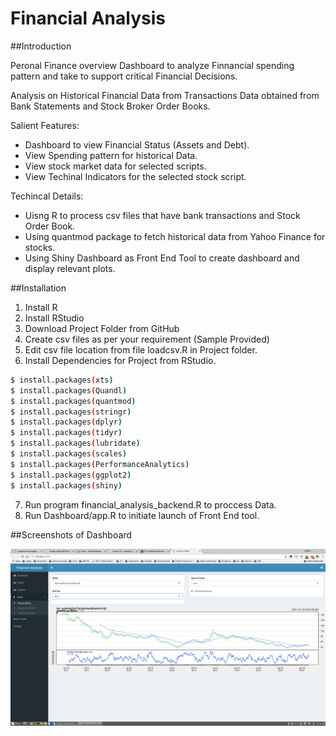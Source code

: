 # Financial Analysis

##Introduction

Peronal Finance overview Dashboard to analyze Finnancial spending pattern and take to support critical Financial Decisions.

Analysis on Historical Financial Data from Transactions Data obtained from Bank Statements and Stock Broker Order Books.

Salient Features: 
 - Dashboard to view Financial Status (Assets and Debt).
 - View Spending pattern for historical Data.
 - View stock market data for selected scripts.
 - View Techinal Indicators for the selected stock script.

Techincal Details: 
 - Uisng R to process csv files that have bank transactions and Stock Order Book.
 - Using quantmod package to fetch historical data from Yahoo Finance for stocks.
 - Using Shiny Dashboard as Front End Tool to create dashboard and display relevant plots. 

##Installation

1. Install R
2. Install RStudio
3. Download Project Folder from GitHub
4. Create csv files as per your requirement (Sample Provided)
5. Edit csv file location from file loadcsv.R in Project folder. 
6. Install Dependencies for Project from RStudio.

```sh
$ install.packages(xts)
$ install.packages(Quandl)
$ install.packages(quantmod)
$ install.packages(stringr)
$ install.packages(dplyr)
$ install.packages(tidyr)
$ install.packages(lubridate)
$ install.packages(scales)
$ install.packages(PerformanceAnalytics)
$ install.packages(ggplot2)
$ install.packages(shiny)
```

7. Run program financial_analysis_backend.R to proccess Data.
8. Run Dashboard/app.R to initiate launch of Front End tool.

##Screenshots of Dashboard

![](Screenshots/1_MarketWatch.png?raw=true)

